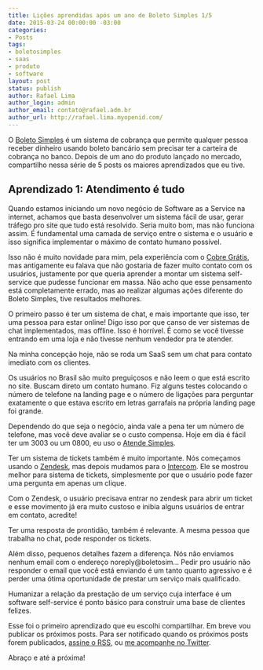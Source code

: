 ```yaml
---
title: Lições aprendidas após um ano de Boleto Simples 1/5
date: 2015-03-24 00:00:00 -03:00
categories:
- Posts
tags:
- boletosimples
- saas
- produto
- software
layout: post
status: publish
author: Rafael Lima
author_login: admin
author_email: contato@rafael.adm.br
author_url: http://rafael.lima.myopenid.com/
---
```


O [Boleto Simples](https://boletosimples.com.br) é um sistema de cobrança que permite qualquer pessoa receber dinheiro usando boleto bancário sem precisar ter a carteira de cobrança no banco. Depois de um ano do produto lançado no mercado, compartilho nessa série de 5 posts os maiores aprendizados que eu tive.
## Aprendizado 1: Atendimento &eacute; tudo



Quando estamos iniciando um novo negócio de Software as a Service na internet, achamos que basta desenvolver um sistema fácil de usar, gerar tráfego pro site que tudo está resolvido. Seria muito bom, mas não funciona assim. É fundamental uma camada de serviço entre o sistema e o usuário e isso significa implementar o máximo de contato humano possível.



Isso não é muito novidade para mim, pela experiência com o [Cobre Grátis](http://cobregratis.com.br), mas antigamente eu falava que não gostaria de fazer muito contato com os usuários, justamente por que queria aprender a montar um sistema self-service que pudesse funcionar em massa. Não acho que esse pensamento está completamente errado, mas ao realizar algumas ações diferente do Boleto Simples, tive resultados melhores.



O primeiro passo é ter um sistema de chat, e mais importante que isso, ter uma pessoa para estar online! Digo isso por que canso de ver sistemas de chat implementados, mas offline. Isso é horrível. É como se você tivesse entrando em uma loja e não tivesse nenhum vendedor pra te atender.



Na minha concepção hoje, não se roda um SaaS sem um chat para contato imediato com os clientes.



Os usuários no Brasil são muito preguiçosos e não leem o que está escrito no site. Buscam direto um contato humano. Fiz alguns testes colocando o número de telefone na landing page e o número de ligações para perguntar exatamente o que estava escrito em letras garrafais na própria landing page foi grande.



Dependendo do que seja o negócio, ainda vale a pena ter um número de telefone, mas você deve avaliar se o custo compensa. Hoje em dia é fácil ter um 3003 ou um 0800, eu uso o [Atende Simples](http://atendesimples.com).



Ter um sistema de tickets também é muito importante. Nós começamos usando o [Zendesk](http://www.zendesk.com.br), mas depois mudamos para o [Intercom](https://www.intercom.io). Ele se mostrou melhor para sistema de tickets, simplesmente por que o usuário pode fazer uma pergunta em apenas um clique.



Com o Zendesk, o usuário precisava entrar no zendesk para abrir um ticket e esse movimento já era muito custoso e inibia alguns usuários de entrar em contato, acredite!



Ter uma resposta de prontidão, também é relevante. A mesma pessoa que trabalha no chat, pode responder os tickets.



Além disso, pequenos detalhes fazem a diferença. Nós não enviamos nenhum email com o endereço noreply@boletosim… Pedir pro usuário não responder o email que você está enviando é um tanto quanto agressivo e é perder uma ótima oportunidade de prestar um serviço mais qualificado.



Humanizar a relação da prestação de um serviço cuja interface é um software self-service é ponto básico para construir uma base de clientes felizes.



Esse foi o primeiro aprendizado que eu escolhi compartilhar. Em breve vou publicar os próximos posts. Para ser notificado quando os próximos posts forem publicados, [assine o RSS](https://feeds.feedburner.com/rafael_lima), ou [me acompanhe no Twitter](https://twitter.com/rafaelp).



Abraço e até a próxima!
